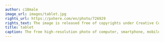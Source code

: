 ```yaml
---
author: c18male
image_url: images/tablet.jpg 
rights_url: https://pxhere.com/en/photo/726929
rights_text: The image is released free of copyrights under Creative Commons CC0.
title: tablet
caption: The free high-resolution photo of computer, smartphone, mobile, screen, technology, tablet, gadget, mobile phone, brand, case, portfolio, interface, multimedia, android, tablet computer, portable communications device  
---
```

